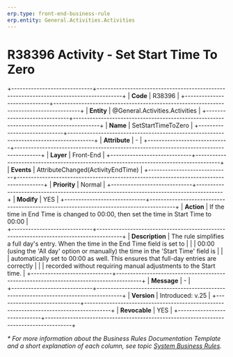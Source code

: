 ```yaml
---
erp.type: front-end-business-rule
erp.entity: General.Activities.Activities
---
```


# R38396  Activity - Set Start Time To Zero

+-----------------------------+---------------------------------------------------------------------------------------+
| **Code**                    | R38396                                                                                |
+-----------------------------+---------------------------------------------------------------------------------------+
| **Entity**                  | @General.Activities.Activities                                                        |
+-----------------------------+---------------------------------------------------------------------------------------+
| **Name**                    | SetStartTimeToZero                                                                    |
+-----------------------------+---------------------------------------------------------------------------------------+
| **Attribute**               | \-                                                                                    |
+-----------------------------+---------------------------------------------------------------------------------------+
| **Layer**                   | Front-End                                                                             |
+-----------------------------+---------------------------------------------------------------------------------------+
| **Events**                  | AttributeChanged(ActivityEndTime)                                                     |
+-----------------------------+---------------------------------------------------------------------------------------+
| **Priority**                | Normal                                                                                |
+-----------------------------+---------------------------------------------------------------------------------------+
| **Modify**                  | YES                                                                                   |
+-----------------------------+---------------------------------------------------------------------------------------+
| **Action**                  | If the time in End Time is changed to 00:00, then set the time in Start Time to 00:00 |             
+-----------------------------+---------------------------------------------------------------------------------------+
| **Description**             | The rule simplifies a full day's entry. When the time in the End Time field is set to |
|                             |  00:00 (using the 'All day' option or manually) the time in the 'Start Time' field is |
|                             | automatically set to 00:00 as well. This ensures that full-day entries are correctly  | 
|                             | recorded without requiring manual adjustments to the Start time.                      |
+-----------------------------+---------------------------------------------------------------------------------------+
| **Message**                 | \-                                                                                    |                         
+-----------------------------+---------------------------------------------------------------------------------------+
| **Version**                 | Introduced: v.25                                                                      |
+-----------------------------+---------------------------------------------------------------------------------------+
| **Revocable**               | YES                                                                                   |
+-----------------------------+---------------------------------------------------------------------------------------+

*\* For more information about the Business Rules Documentation Template and a short explanation of each column, see
topic [System Business Rules](../templates/template-description-system-business-rules.md).*
